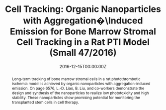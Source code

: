 ---
title: 'Cell Tracking: Organic Nanoparticles with Aggregation�\Induced Emission for Bone Marrow Stromal Cell Tracking in a Rat PTI Model (Small 47/2016)'

# Authors
# If you created a profile for a user (e.g. the default `admin` user), write the username (folder name) here
# and it will be replaced with their full name and linked to their profile.
authors:
  - Xiaolei Cai
  - Chong�\Jing Zhang
  - Chong�\Jing Zhang
  - Su Jing Chan
  - Aishwarya Bandla
  - Chan Kim Chuan
  - Fang Hu
  - Shidang Xu
  - Nitish V. Thakor
  - Lun�\De Liao*
  - Bin Liu*

# Author notes (optional)
author_notes:
  - 'Equal contribution'
  - 'Equal contribution'
  - 'Equal contribution'
  - 'Equal contribution'
  - 'Equal contribution'
  - 'Equal contribution'
  - 'Equal contribution'
  - 'Equal contribution'
  - 'Equal contribution'
  - 'Corresponding author'
  - 'Corresponding author'

date: '2016-12-15T00:00:00Z'
doi: '10.1002/smll.201670244'

# Schedule page publish date (NOT publication's date).
publishDate: '2016-12-21T00:00:00Z'

# Publication type.
# Accepts a single type but formatted as a YAML list (for Hugo requirements).
# Enter a publication type from the CSL standard.
publication_types: ['article-journal']

# Publication name and optional abbreviated publication name.
publication: In *Small*
publication_short: In *Small*

abstract: Long-term tracking of bone marrow stromal cells in a rat photothrombotic ischemia model is achieved by organic nanoparticles with aggregation-induced emission. On page 6576, L.-D. Liao, B. Liu, and co-workers demonstrate the design and synthesis of the nanoparticles to realize low phototoxicity and high stability. These nanoparticles show promising potential for monitoring the transplanted stem cells in cell therapy.

# Summary. An optional shortened abstract.
summary: Long-term tracking of bone marrow stromal cells in a rat photothrombotic ischemia model is achieved by organic nanoparticles with aggregation-induced emission. On page 6576, L.-D. Liao, B. Liu, and co-workers demonstrate the design and synthesis of the nanoparticles to realize low phototoxicity and high stability. These nanoparticles show promising potential for monitoring the transplanted stem cells in cell therapy.
tags: []

# Display this page in the Featured widget?
featured: true

# Custom links (uncomment lines below)
# links:
# - name: Custom Link
#   url: http://example.org

url_pdf: 'https://onlinelibrary.wiley.com/doi/epdf/10.1002/smll.201670244'
url_code: ''
url_dataset: ''
url_poster: ''
url_project: ''
url_slides: ''
url_source: ''
url_video: ''

# Featured image
# To use, add an image named `featured.jpg/png` to your page's folder.
# image:
#   caption: 'Image credit: [**Unsplash**](https://unsplash.com/photos/pLCdAaMFLTE)'
#   focal_point: ''
#   preview_only: false
---